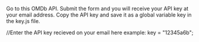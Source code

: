  Go to this OMDb API. Submit the form and you will receive your API key at your email address. Copy the API key and save it as a global variable key in the key.js file.

//Enter the API key recieved on your email here
example:
 key = "12345a6b";
